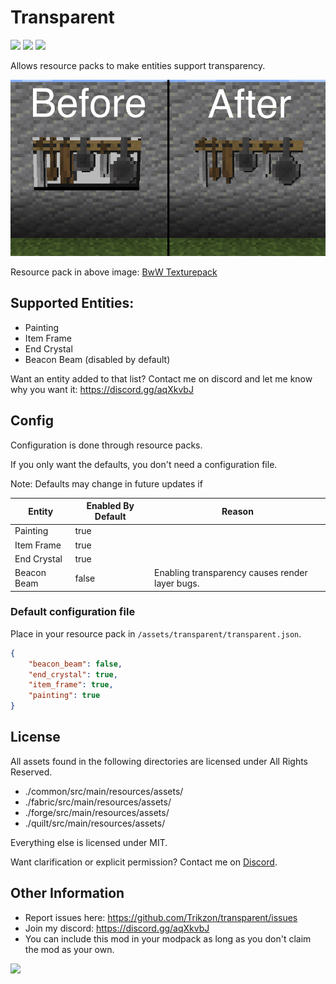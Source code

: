 # Transparent

[![](http://cf.way2muchnoise.eu/full_377582_downloads.svg)](https://www.curseforge.com/minecraft/mc-mods/transparent)
[![](https://modrinth-utils.vercel.app/api/badge/downloads/?id=transparent&logo=true)](https://modrinth.com/mod/transparent)
[![](http://cf.way2muchnoise.eu/versions/377582.svg)](https://www.curseforge.com/minecraft/mc-mods/transparent)

Allows resource packs to make entities support transparency.

![Promo Image](promo.png)

Resource pack in above image: [BwW Texturepack](https://www.curseforge.com/minecraft/texture-packs/bww-texturepack)

## Supported Entities:

- Painting
- Item Frame
- End Crystal
- Beacon Beam (disabled by default)

Want an entity added to that list? Contact me on discord and let me know why you want it: https://discord.gg/aqXkvbJ

## Config

Configuration is done through resource packs.

If you only want the defaults, you don't need a configuration file.

Note: Defaults may change in future updates if

| Entity      | Enabled By Default | Reason                                          |
|-------------|--------------------|-------------------------------------------------|
| Painting    | true               |                                                 |
| Item Frame  | true               |                                                 |
| End Crystal | true               |                                                 |
| Beacon Beam | false              | Enabling transparency causes render layer bugs. |

### Default configuration file

Place in your resource pack in `/assets/transparent/transparent.json`.

```json
{
    "beacon_beam": false,
    "end_crystal": true,
    "item_frame": true,
    "painting": true
}
```

## License

All assets found in the following directories are licensed under All Rights Reserved.
- ./common/src/main/resources/assets/
- ./fabric/src/main/resources/assets/
- ./forge/src/main/resources/assets/
- ./quilt/src/main/resources/assets/

Everything else is licensed under MIT.

Want clarification or explicit permission? Contact me on [Discord](https://discord.gg/aqXkvbJ).

## Other Information

- Report issues here: https://github.com/Trikzon/transparent/issues
- Join my discord: https://discord.gg/aqXkvbJ
- You can include this mod in your modpack as long as you don't claim the mod as your own.

[<img src="https://user-images.githubusercontent.com/14358394/115450238-f39e8100-a21b-11eb-89d0-fa4b82cdbce8.png" width="200">](https://ko-fi.com/trikzon)
